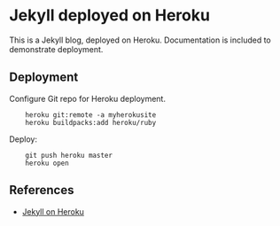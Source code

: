 # Jekyll deployed on Heroku

This is a Jekyll blog, deployed on Heroku. Documentation is included to demonstrate deployment.


## Deployment
Configure Git repo for Heroku deployment.

		heroku git:remote -a myherokusite
		heroku buildpacks:add heroku/ruby

Deploy:

		git push heroku master
		heroku open


## References
- [Jekyll on Heroku](https://blog.heroku.com/jekyll-on-heroku)